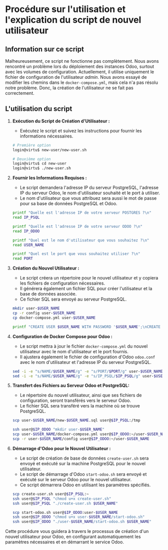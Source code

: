 # Procédure sur l'utilisation et l'explication du script de nouvel utilisateur

## Information sur ce script
Malheureusement, ce script ne fonctionne pas complètement. Nous avons rencontré un problème lors du déploiement des instances Odoo, surtout avec les volumes de configuration. Actuellement, il utilise uniquement le fichier de configuration de l'utilisateur *admin*. Nous avons essayé de modifier les chemins dans le `docker-compose.yml`, mais cela n'a pas résolu notre problème. Donc, la création de l'utilisateur ne se fait pas correctement.

## L'utilisation du script
1. **Exécution du Script de Création d'Utilisateur :**
    - Exécutez le script et suivez les instructions pour fournir les informations nécessaires.
    ```bash
    # Première option
    login@virtu$ new-user/new-user.sh

    # Deuxième option
    login@virtu$ cd new-user
    login@virtu$ ./new-user.sh
    ```

2. **Fournir les Informations Requises :**
    - Le script demandera l'adresse IP du serveur PostgreSQL, l'adresse IP du serveur Odoo, le nom d'utilisateur souhaité et le port à utiliser.
    - Le nom d'utilisateur que vous attribuez sera aussi le mot de passe pour sa base de données PostgreSQL et Odoo.
    ```bash
    printf "Quelle est l'adresse IP de votre serveur POSTGRES ?\n"
    read IP_PSQL

    printf "Quelle est l'adresse IP de votre serveur ODOO ?\n"
    read IP_ODOO

    printf "Quel est le nom d'utilisateur que vous souhaitez ?\n"
    read USER_NAME

    printf "Quel est le port que vous souhaitez utiliser ?\n"
    read PORT
    ```

3. **Création du Nouvel Utilisateur :**
    - Le script créera un répertoire pour le nouvel utilisateur et y copiera les fichiers de configuration nécessaires.
    - Il générera également un fichier SQL pour créer l'utilisateur et la base de données associée.
    - Ce fichier SQL sera envoyé au serveur PostgreSQL.
    ```bash
    mkdir user-$USER_NAME
    cp -r config user-$USER_NAME
    cp docker-compose.yml user-$USER_NAME

    printf "CREATE USER $USER_NAME WITH PASSWORD '$USER_NAME';\nCREATE DATABASE odoo_$USER_NAME WITH OWNER=$USER_NAME;\nGRANT ALL PRIVILEGES ON DATABASE odoo_$USER_NAME TO $USER_NAME;\n" > user-$USER_NAME/new-$USER_NAME.sql
    ```

4. **Configuration de Docker Compose pour Odoo :**
    - Le script mettra à jour le fichier `docker-compose.yml` du nouvel utilisateur avec le nom d'utilisateur et le port fournis.
    - Il ajustera également le fichier de configuration d'Odoo `odoo.conf` avec le nom d'utilisateur et l'adresse IP du serveur PostgreSQL.
    ```bash
    sed -i -e "s/NAME/$USER_NAME/g" -e "s/PORT/$PORT/g" user-$USER_NAME/docker-compose.yml
    sed -i -e "s/NAME/$USER_NAME/g" -e "s/IP_PSQL/$IP_PSQL/g" user-$USER_NAME/config/odoo.conf
    ```

5. **Transfert des Fichiers au Serveur Odoo et PostgreSQL:**
    - Le répertoire du nouvel utilisateur, ainsi que ses fichiers de configuration, seront transférés vers le serveur Odoo.
    - Le fichier SQL sera transféré vers la machine où se trouve PostgreSQL.
    ```bash
    scp user-$USER_NAME/new-$USER_NAME.sql user@$IP_PSQL:/tmp

    ssh user@$IP_ODOO "mkdir user-$USER_NAME"
    scp user-$USER_NAME/docker-compose.yml user@$IP_ODOO:~/user-$USER_NAME
    scp -r user-$USER_NAME/config user@$IP_ODOO:~/user-$USER_NAME
    ```

6. **Démarrage d'Odoo pour le Nouvel Utilisateur :**
    - Le script de création de base de données `create-user.sh` sera envoyé et exécuté sur la machine PostgreSQL pour le nouvel utilisateur.
    - Le script de démarrage d'Odoo `start-odoo.sh` sera envoyé et exécuté sur le serveur Odoo pour le nouvel utilisateur.
    - Ce script démarrera Odoo en utilisant les paramètres spécifiés.
    ```bash
    scp create-user.sh user@$IP_PSQL:~
    ssh user@$IP_PSQL "chmod u+x create-user.sh"
    ssh user@$IP_PSQL "./create-user.sh $USER_NAME"

    scp start-odoo.sh user@$IP_ODOO:user-$USER_NAME
    ssh user@$IP_ODOO "chmod u+x user-$USER_NAME/start-odoo.sh"
    ssh user@$IP_ODOO "./user-$USER_NAME/start-odoo.sh $USER_NAME"
    ```

Cette procédure vous guidera à travers le processus de création d'un nouvel utilisateur pour Odoo, en configurant automatiquement les paramètres nécessaires et en démarrant le service Odoo.